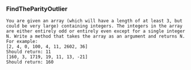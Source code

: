 ### FindTheParityOutlier

    You are given an array (which will have a length of at least 3, but could be very large) containing integers. The integers in the array are either entirely odd or entirely even except for a single integer N. Write a method that takes the array as an argument and returns N.
    For example:
    [2, 4, 0, 100, 4, 11, 2602, 36]
    Should return: 11
    [160, 3, 1719, 19, 11, 13, -21]
    Should return: 160